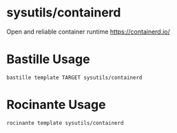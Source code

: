 # sysutils/containerd
Open and reliable container runtime
https://containerd.io/

# Bastille Usage
```shell
bastille template TARGET sysutils/containerd
```

# Rocinante Usage
```shell
rocinante template sysutils/containerd
```
